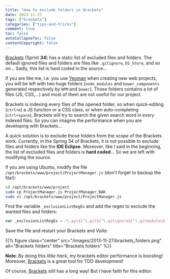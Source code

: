 ```yaml
---
title: "How to exclude folders in Brackets"
date: 2013-11-27
tags: ["brackets"]
categories: ["tips-and-tricks"]
comment: true
toc: false
autoCollapseToc: false
contentCopyright: false
---
```


[Brackets][] (Sprint **34**) has a static list of excluded files and folders. The default ignored files and folders are files like `.gitignore`, `DS_Store`, and so on...
Sadly, this list is hard coded in the source...

If you are like me, i.e. you use [Yeoman][] when creating new web projects, you will be left with two huge folders (`node_modules` and `bower_components` generated respectively by `NPM` and `bower`).
Those folders contains a lot of files (JS, CSS,...) and most of them are not useful for our project.

<!--more-->

Brackets is indexing every files of the opened folder, so when quick-editing (`ctrl+e`) a JS function or a CSS class, or when auto-completing (`ctrl+space`), Brackets will try to search the given search word in every indexed files.
So you can imagine the performance when you are developing with Brackets...

A quick solution is to exclude those folders from the *scope* of the Brackets work.
Currently, in the Spring 34 of Brackets, it is not possible to exclude files and folders like the **IDE Eclipse**.
Moreover, like I said in the beginning, the list of excluded files and folders is **hard coded**...
So we are left with modifying the source.

If you are using Ubuntu, modify the file `/opt/brackets/www/project/ProjectManager.js` (don't forget to backup the file!):

```bash
cd /opt/brackets/www/project
sudo cp ProjectManager.js ProjectManager.BAK
sudo vi /opt/brackets/www/project/ProjectManager.js
```

Find the variable `_exclusionListRegEx` and add the regex to exclude the wanted files and folders:

```js
var _exclusionListRegEx = /\.pyc$|^\.git$|^\.gitignore$|^\.gitmodules$|^\.svn$|^\.DS_Store$|^Thumbs\.db$|^\.hg$|^CVS$|^\.cvsignore$|^\.gitattributes$|^\.hgtags$|^\.c9revisions|^\.SyncArchive|^\.SyncID|^\.SyncIgnore|^\.hgignore$|^node_modules$|^vendor$|^vendor_ext$|^.tmp$|^dist$/;
```

Save the file and restart your Brackets and *Voila*:

{{% figure class="center" src="/images/2013-11-27/brackets_folders.png" alt="Brackets folders" title="Brackets folders" %}}

**Note**: By doing this *little hack*, my brackets editor performance is boosting! Moreover, [Brackets][] is a great tool for TDD development!

Of course, [Brackets][] still has a long way! But I have faith for this editor.

[brackets]: http://brackets.io
[yeoman]:   http://yeoman.io
